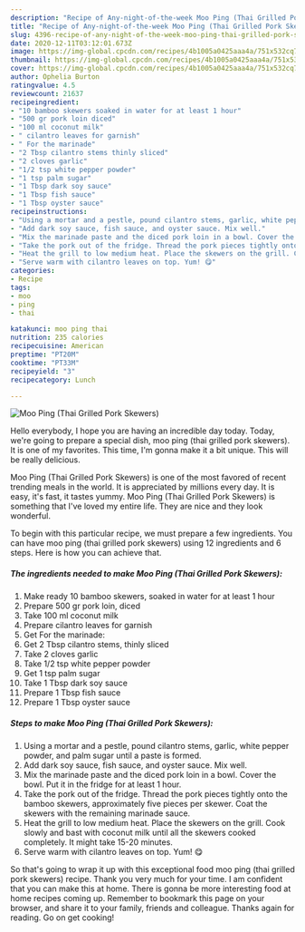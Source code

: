 ```yaml
---
description: "Recipe of Any-night-of-the-week Moo Ping (Thai Grilled Pork Skewers)"
title: "Recipe of Any-night-of-the-week Moo Ping (Thai Grilled Pork Skewers)"
slug: 4396-recipe-of-any-night-of-the-week-moo-ping-thai-grilled-pork-skewers
date: 2020-12-11T03:12:01.673Z
image: https://img-global.cpcdn.com/recipes/4b1005a0425aaa4a/751x532cq70/moo-ping-thai-grilled-pork-skewers-recipe-main-photo.jpg
thumbnail: https://img-global.cpcdn.com/recipes/4b1005a0425aaa4a/751x532cq70/moo-ping-thai-grilled-pork-skewers-recipe-main-photo.jpg
cover: https://img-global.cpcdn.com/recipes/4b1005a0425aaa4a/751x532cq70/moo-ping-thai-grilled-pork-skewers-recipe-main-photo.jpg
author: Ophelia Burton
ratingvalue: 4.5
reviewcount: 21637
recipeingredient:
- "10 bamboo skewers soaked in water for at least 1 hour"
- "500 gr pork loin diced"
- "100 ml coconut milk"
- " cilantro leaves for garnish"
- " For the marinade"
- "2 Tbsp cilantro stems thinly sliced"
- "2 cloves garlic"
- "1/2 tsp white pepper powder"
- "1 tsp palm sugar"
- "1 Tbsp dark soy sauce"
- "1 Tbsp fish sauce"
- "1 Tbsp oyster sauce"
recipeinstructions:
- "Using a mortar and a pestle, pound cilantro stems, garlic, white pepper powder, and palm sugar until a paste is formed."
- "Add dark soy sauce, fish sauce, and oyster sauce. Mix well."
- "Mix the marinade paste and the diced pork loin in a bowl. Cover the bowl. Put it in the fridge for at least 1 hour."
- "Take the pork out of the fridge. Thread the pork pieces tightly onto the bamboo skewers, approximately five pieces per skewer. Coat the skewers with the remaining marinade sauce."
- "Heat the grill to low medium heat. Place the skewers on the grill. Cook slowly and bast with coconut milk until all the skewers cooked completely. It might take 15-20 minutes."
- "Serve warm with cilantro leaves on top. Yum! 😋"
categories:
- Recipe
tags:
- moo
- ping
- thai

katakunci: moo ping thai 
nutrition: 235 calories
recipecuisine: American
preptime: "PT20M"
cooktime: "PT33M"
recipeyield: "3"
recipecategory: Lunch

---
```



![Moo Ping (Thai Grilled Pork Skewers)](https://img-global.cpcdn.com/recipes/4b1005a0425aaa4a/751x532cq70/moo-ping-thai-grilled-pork-skewers-recipe-main-photo.jpg)

Hello everybody, I hope you are having an incredible day today. Today, we're going to prepare a special dish, moo ping (thai grilled pork skewers). It is one of my favorites. This time, I'm gonna make it a bit unique. This will be really delicious.



Moo Ping (Thai Grilled Pork Skewers) is one of the most favored of recent trending meals in the world. It is appreciated by millions every day. It is easy, it's fast, it tastes yummy. Moo Ping (Thai Grilled Pork Skewers) is something that I've loved my entire life. They are nice and they look wonderful.


To begin with this particular recipe, we must prepare a few ingredients. You can have moo ping (thai grilled pork skewers) using 12 ingredients and 6 steps. Here is how you can achieve that.

<!--inarticleads1-->

##### The ingredients needed to make Moo Ping (Thai Grilled Pork Skewers):

1. Make ready 10 bamboo skewers, soaked in water for at least 1 hour
1. Prepare 500 gr pork loin, diced
1. Take 100 ml coconut milk
1. Prepare  cilantro leaves for garnish
1. Get  For the marinade:
1. Get 2 Tbsp cilantro stems, thinly sliced
1. Take 2 cloves garlic
1. Take 1/2 tsp white pepper powder
1. Get 1 tsp palm sugar
1. Take 1 Tbsp dark soy sauce
1. Prepare 1 Tbsp fish sauce
1. Prepare 1 Tbsp oyster sauce




<!--inarticleads2-->

##### Steps to make Moo Ping (Thai Grilled Pork Skewers):

1. Using a mortar and a pestle, pound cilantro stems, garlic, white pepper powder, and palm sugar until a paste is formed.
1. Add dark soy sauce, fish sauce, and oyster sauce. Mix well.
1. Mix the marinade paste and the diced pork loin in a bowl. Cover the bowl. Put it in the fridge for at least 1 hour.
1. Take the pork out of the fridge. Thread the pork pieces tightly onto the bamboo skewers, approximately five pieces per skewer. Coat the skewers with the remaining marinade sauce.
1. Heat the grill to low medium heat. Place the skewers on the grill. Cook slowly and bast with coconut milk until all the skewers cooked completely. It might take 15-20 minutes.
1. Serve warm with cilantro leaves on top. Yum! 😋




So that's going to wrap it up with this exceptional food moo ping (thai grilled pork skewers) recipe. Thank you very much for your time. I am confident that you can make this at home. There is gonna be more interesting food at home recipes coming up. Remember to bookmark this page on your browser, and share it to your family, friends and colleague. Thanks again for reading. Go on get cooking!
